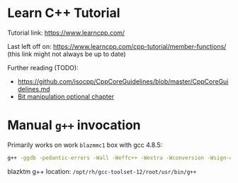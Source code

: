 # Learn C++ Tutorial

Tutorial link: <https://www.learncpp.com/>

Last left off on: <https://www.learncpp.com/cpp-tutorial/member-functions/> (this link might not always be up to date)

Further reading (TODO):

- <https://github.com/isocpp/CppCoreGuidelines/blob/master/CppCoreGuidelines.md>
- [Bit manipulation optional chapter](https://www.learncpp.com/cpp-tutorial/bit-flags-and-bit-manipulation-via-stdbitset/)

# Manual `g++` invocation

Primarily works on work `blazmmc1` box with gcc 4.8.5:

```sh
g++ -ggdb -pedantic-errors -Wall -Weffc++ -Wextra -Wconversion -Wsign-conversion -Werror -std=c++11 main.cpp -o main.out
```

blazktm g++ location: `/opt/rh/gcc-toolset-12/root/usr/bin/g++`
